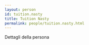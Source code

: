 ```yaml
---
layout: person
id: tuition.nasty
title: Tuition Nasty
permalink: people/tuition.nasty.html
---
```


Dettagli della persona
